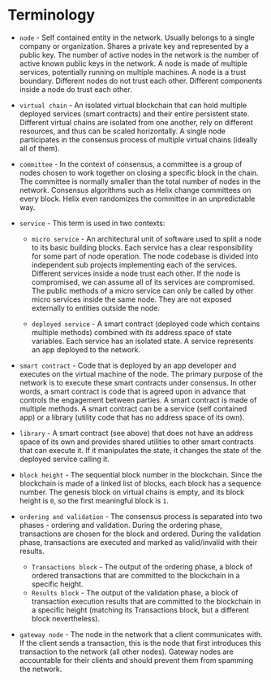 # Terminology

* `node` - Self contained entity in the network. Usually belongs to a single company or organization. Shares a private key and represented by a public key. The number of active nodes in the network is the number of active known public keys in the network. A node is made of multiple services, potentially running on multiple machines. A node is a trust boundary. Different nodes do not trust each other. Different components inside a node do trust each other.

* `virtual chain` - An isolated virtual blockchain that can hold multiple deployed services (smart contracts) and their entire persistent state. Different virtual chains are isolated from one another, rely on different resources, and thus can be scaled horizontally. A single node participates in the consensus process of multiple virtual chains (ideally all of them).

* `committee` - In the context of consensus, a committee is a group of nodes chosen to work together on closing a specific block in the chain. The committee is normally smaller than the total number of nodes in the network. Consensus algorithms such as Helix change committees on every block. Helix even randomizes the committee in an unpredictable way.

* `service` - This term is used in two contexts:

  * `micro service` - An architectural unit of software used to split a node to its basic building blocks. Each service has a clear responsibility for some part of node operation. The node codebase is divided into independent sub projects implementing each of the services. Different services inside a node trust each other. If the node is compromised, we can assume all of its services are compromised. The public methods of a micro service can only be called by other micro services inside the same node. They are not exposed externally to entities outside the node.

  * `deployed service` - A smart contract (deployed code which contains multiple methods) combined with its address space of state variables. Each service has an isolated state. A service represents an app deployed to the network.

* `smart contract` - Code that is deployed by an app developer and executes on the virtual machine of the node. The primary purpose of the network is to execute these smart contracts under consensus. In other words, a smart contract is code that is agreed upon in advance that controls the engagement between parties. A smart contract is made of multiple methods. A smart contract can be a service (self contained app) or a library (utility code that has no address space of its own).

* `library` - A smart contract (see above) that does not have an address space of its own and provides shared utilities to other smart contracts that can execute it. If it manipulates the state, it changes the state of the deployed service calling it.

* `block height` - The sequential block number in the blockchain. Since the blockchain is made of a linked list of blocks, each block has a sequence number. The genesis block on virtual chains is empty, and its block height is `0`, so the first meaningful block is  `1`.

* `ordering and validation` - The consensus process is separated into two phases - ordering and validation. During the ordering phase, transactions are chosen for the block and ordered. During the validation phase, transactions are executed and marked as valid/invalid with their results.
  * `Transactions block` - The output of the ordering phase, a block of ordered transactions that are committed to the blockchain in a specific height.
  * `Results block` - The output of the validation phase, a block of transaction execution results that are committed to the blockchain in a specific height (matching its Transactions block, but a different block nevertheless).

* `gateway node` - The node in the network that a client communicates with. If the client sends a transaction, this is the node that first introduces this transaction to the network (all other nodes). Gateway nodes are accountable for their clients and should prevent them from spamming the network.
